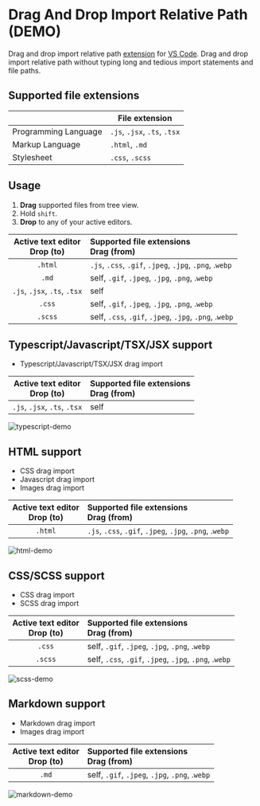 # Drag And Drop Import Relative Path (DEMO)

Drag and drop import relative path [extension] for [VS Code]. Drag and drop import relative path without typing long and tedious import statements and file paths.

[VS Code]: https://code.visualstudio.com/
[extension]: https://marketplace.visualstudio.com/VSCode

## Supported file extensions

|                      | File extension               |
| -------------------- | ---------------------------- |
| Programming Language | `.js`, `.jsx`, `.ts`, `.tsx` |
| Markup Language      | `.html`, `.md`               |
| Stylesheet           | `.css`, `.scss`              |

## Usage

1. **Drag** supported files from tree view.
2. Hold `shift`.
3. **Drop** to any of your active editors.

| Active text editor <br> Drop (to) | Supported file extensions <br> Drag (from)              |
| :-------------------------------: | :------------------------------------------------------ |
|              `.html`              | `.js`, `.css`, `.gif`, `.jpeg`, `.jpg`, `.png`, .`webp` |
|               `.md`               | self, `.gif`, `.jpeg`, `.jpg`, `.png`, .`webp`          |
|   `.js`, `.jsx`, `.ts`, `.tsx`    | self                                                    |
|              `.css`               | self, `.gif`, `.jpeg`, `.jpg`, `.png`, .`webp`          |
|              `.scss`              | self,  `.css`, `.gif`, `.jpeg`, `.jpg`, `.png`, .`webp` |


## Typescript/Javascript/TSX/JSX support

* Typescript/Javascript/TSX/JSX drag import

| Active text editor <br> Drop (to) | Supported file extensions <br> Drag (from)              |
| :-------------------------------: | :------------------------------------------------------ |
|   `.js`, `.jsx`, `.ts`, `.tsx`    | self                                                    |

![typescript-demo](https://res.cloudinary.com/october7/image/upload/github/drag-import-relative-path/typescript-demo.gif "Drag and drop import relative path typescript demo")

## HTML support

* CSS drag import
* Javascript drag import
* Images drag import

| Active text editor <br> Drop (to) | Supported file extensions <br> Drag (from)              |
| :-------------------------------: | :------------------------------------------------------ |
|              `.html`              | `.js`, `.css`, `.gif`, `.jpeg`, `.jpg`, `.png`, .`webp` |

![html-demo](https://res.cloudinary.com/october7/image/upload/github/drag-import-relative-path/html-demo.gif "Drag and drop import relative path html demo")

## CSS/SCSS support

* CSS drag import
* SCSS drag import

| Active text editor <br> Drop (to) | Supported file extensions <br> Drag (from)              |
| :-------------------------------: | :------------------------------------------------------ |
|              `.css`               | self, `.gif`, `.jpeg`, `.jpg`, `.png`, .`webp`          |
|              `.scss`              | self,  `.css`, `.gif`, `.jpeg`, `.jpg`, `.png`, .`webp` |

![scss-demo](https://res.cloudinary.com/october7/image/upload/github/drag-import-relative-path/scss-demo.gif "Drag and drop import relative path scss demo")

## Markdown support

* Markdown drag import
* Images drag import

| Active text editor <br> Drop (to) | Supported file extensions <br> Drag (from)              |
| :-------------------------------: | :------------------------------------------------------ |
|               `.md`               | self, `.gif`, `.jpeg`, `.jpg`, `.png`, .`webp`          |

![markdown-demo](https://res.cloudinary.com/october7/image/upload/github/drag-import-relative-path/markdown-demo.gif "Drag and drop import relative path markdown demo")
